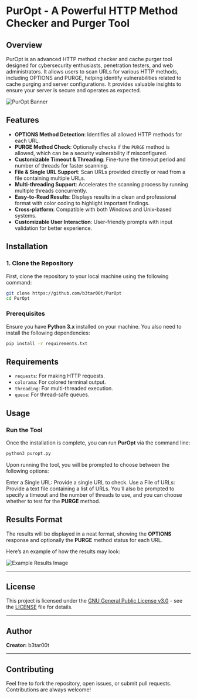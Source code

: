 # PurOpt - A Powerful HTTP Method Checker and Purger Tool

## Overview

PurOpt is an advanced HTTP method checker and cache purger tool designed for cybersecurity enthusiasts, penetration testers, and web administrators. It allows users to scan URLs for various HTTP methods, including OPTIONS and PURGE, helping identify vulnerabilities related to cache purging and server configurations. It provides valuable insights to ensure your server is secure and operates as expected.

![PurOpt Banner](https://ibb.co/f1sVFM9)

## Features

- **OPTIONS Method Detection**: Identifies all allowed HTTP methods for each URL.
- **PURGE Method Check**: Optionally checks if the `PURGE` method is allowed, which can be a security vulnerability if misconfigured.
- **Customizable Timeout & Threading**: Fine-tune the timeout period and number of threads for faster scanning.
- **File & Single URL Support**: Scan URLs provided directly or read from a file containing multiple URLs.
- **Multi-threading Support**: Accelerates the scanning process by running multiple threads concurrently.
- **Easy-to-Read Results**: Displays results in a clean and professional format with color coding to highlight important findings.
- **Cross-platform**: Compatible with both Windows and Unix-based systems.
- **Customizable User Interaction**: User-friendly prompts with input validation for better experience.

## Installation

### 1. Clone the Repository

First, clone the repository to your local machine using the following command:

```bash
git clone https://github.com/b3tar00t/PurOpt
cd PurOpt
```

### Prerequisites
Ensure you have **Python 3.x** installed on your machine. You also need to install the following dependencies:

```bash
pip install -r requirements.txt
```
## Requirements

- `requests`: For making HTTP requests.
- `colorama`: For colored terminal output.
- `threading`: For multi-threaded execution.
- `queue`: For thread-safe queues.

## Usage

### Run the Tool

Once the installation is complete, you can run **PurOpt** via the command line:

```bash
python3 puropt.py
```
Upon running the tool, you will be prompted to choose between the following options:

Enter a Single URL: Provide a single URL to check.
Use a File of URLs: Provide a text file containing a list of URLs.
You'll also be prompted to specify a timeout and the number of threads to use, and you can choose whether to test for the **PURGE** method.

## Results Format

The results will be displayed in a neat format, showing the **OPTIONS** response and optionally the **PURGE** method status for each URL. 

Here’s an example of how the results may look:

![Example Results Image](path_to_results_image.png)

---

## License

This project is licensed under the [GNU General Public License v3.0](https://www.gnu.org/licenses/gpl-3.0.html) - see the [LICENSE](LICENSE) file for details.

---

## Author

**Creator:** b3tar00t

---

## Contributing

Feel free to fork the repository, open issues, or submit pull requests. Contributions are always welcome!

